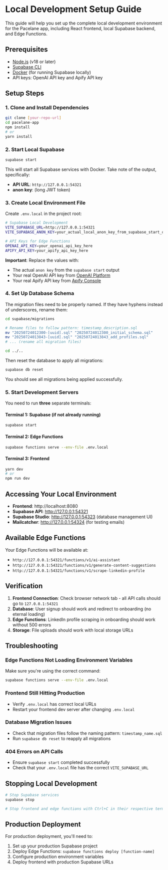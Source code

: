 # Local Development Setup Guide

This guide will help you set up the complete local development environment for the Pacelane app, including React frontend, local Supabase backend, and Edge Functions.

## Prerequisites

- [Node.js](https://nodejs.org/) (v18 or later)
- [Supabase CLI](https://supabase.com/docs/guides/cli/getting-started)
- [Docker](https://www.docker.com/) (for running Supabase locally)
- API keys: OpenAI API key and Apify API key

## Setup Steps

### 1. Clone and Install Dependencies

```bash
git clone [your-repo-url]
cd pacelane-app
npm install
# or
yarn install
```

### 2. Start Local Supabase

```bash
supabase start
```

This will start all Supabase services with Docker. Take note of the output, specifically:
- **API URL**: `http://127.0.0.1:54321`
- **anon key**: (long JWT token)

### 3. Create Local Environment File

Create `.env.local` in the project root:

```bash
# Supabase Local Development
VITE_SUPABASE_URL=http://127.0.0.1:54321
VITE_SUPABASE_ANON_KEY=your_actual_local_anon_key_from_supabase_start_output

# API Keys for Edge Functions
OPENAI_API_KEY=your_openai_api_key_here
APIFY_API_KEY=your_apify_api_key_here
```

**Important**: Replace the values with:
- The actual `anon key` from the `supabase start` output
- Your real OpenAI API key from [OpenAI Platform](https://platform.openai.com/api-keys)
- Your real Apify API key from [Apify Console](https://console.apify.com/account/integrations)

### 4. Set Up Database Schema

The migration files need to be properly named. If they have hyphens instead of underscores, rename them:

```bash
cd supabase/migrations

# Rename files to follow pattern: timestamp_description.sql
mv "20250724012300-[uuid].sql" "20250724012300_initial_schema.sql"
mv "20250724013843-[uuid].sql" "20250724013843_add_profiles.sql"
# ... (rename all migration files)

cd ../..
```

Then reset the database to apply all migrations:

```bash
supabase db reset
```

You should see all migrations being applied successfully.

### 5. Start Development Servers

You need to run **three** separate terminals:

#### Terminal 1: Supabase (if not already running)
```bash
supabase start
```

#### Terminal 2: Edge Functions
```bash
supabase functions serve --env-file .env.local
```

#### Terminal 3: Frontend
```bash
yarn dev
# or
npm run dev
```

## Accessing Your Local Environment

- **Frontend**: http://localhost:8080
- **Supabase API**: http://127.0.0.1:54321
- **Supabase Studio**: http://127.0.0.1:54323 (database management UI)
- **Mailcatcher**: http://127.0.0.1:54324 (for testing emails)

## Available Edge Functions

Your Edge Functions will be available at:
- `http://127.0.0.1:54321/functions/v1/ai-assistant`
- `http://127.0.0.1:54321/functions/v1/generate-content-suggestions`
- `http://127.0.0.1:54321/functions/v1/scrape-linkedin-profile`

## Verification

1. **Frontend Connection**: Check browser network tab - all API calls should go to `127.0.0.1:54321`
2. **Database**: User signup should work and redirect to onboarding (no eternal loading)
3. **Edge Functions**: LinkedIn profile scraping in onboarding should work without 500 errors
4. **Storage**: File uploads should work with local storage URLs

## Troubleshooting

### Edge Functions Not Loading Environment Variables
Make sure you're using the correct command:
```bash
supabase functions serve --env-file .env.local
```

### Frontend Still Hitting Production
- Verify `.env.local` has correct local URLs
- Restart your frontend dev server after changing `.env.local`

### Database Migration Issues
- Check that migration files follow the naming pattern: `timestamp_name.sql`
- Run `supabase db reset` to reapply all migrations

### 404 Errors on API Calls
- Ensure `supabase start` completed successfully
- Check that your `.env.local` file has the correct `VITE_SUPABASE_URL`

## Stopping Local Development

```bash
# Stop Supabase services
supabase stop

# Stop frontend and edge functions with Ctrl+C in their respective terminals
```

## Production Deployment

For production deployment, you'll need to:
1. Set up your production Supabase project
2. Deploy Edge Functions: `supabase functions deploy [function-name]`
3. Configure production environment variables
4. Deploy frontend with production Supabase URLs 